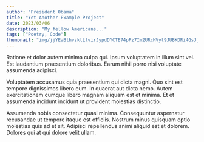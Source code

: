 ```yaml
---
author: "President Obama"
title: "Yet Another Example Project"
date: 2023/03/06
description: "My fellow Americans..."
tags: ["Poetry, Code"]
thumbnail: "img/jjYEaBlhvzktLlvirJypdDYCTE74pPz7Im2URcHVyt9JUBKDRi4GsJjg3MDVfhJu"
---
```


Ratione et dolor autem minima culpa qui. Ipsum voluptatem in illum sint vel. Est laudantium praesentium doloribus. Earum nihil porro nisi voluptate assumenda adipisci.

Voluptatem accusamus quia praesentium qui dicta magni. Quo sint est tempore dignissimos libero eum. In quaerat aut dicta nemo. Autem exercitationem cumque libero magnam aliquam est et minima. Et et assumenda incidunt incidunt ut provident molestias distinctio.

Assumenda nobis consectetur quasi minima. Consequuntur aspernatur recusandae ut tempore itaque est officiis. Nostrum minus quisquam optio molestias quis ad et sit. Adipisci repellendus animi aliquid est et dolorem. Dolores qui at qui dolore velit ullam.